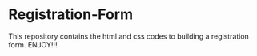# Registration-Form
This repository contains the html and css codes to building a registration form. ENJOY!!! 
